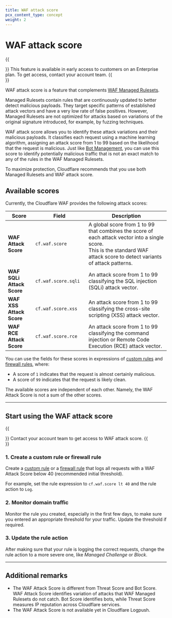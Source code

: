 ```yaml
---
title: WAF attack score
pcx_content_type: concept
weight: 2
---
```


# WAF attack score

{{<Aside type="note">}}
This feature is available in early access to customers on an Enterprise plan. To get access, contact your account team.
{{</Aside>}}

WAF attack score is a feature that complements [WAF Managed Rulesets](/waf/managed-rulesets/).

Managed Rulesets contain rules that are continuously updated to better detect malicious payloads. They target specific patterns of established attack vectors and have a very low rate of false positives. However, Managed Rulesets are not optimized for attacks based on variations of the original signature introduced, for example, by fuzzing techniques.

WAF attack score allows you to identify these attack variations and their malicious payloads. It classifies each request using a machine learning algorithm, assigning an attack score from 1 to 99 based on the likelihood that the request is malicious. Just like [Bot Management](/bots/get-started/bm-subscription/), you can use this score to identify potentially malicious traffic that is not an exact match to any of the rules in the WAF Managed Rulesets.

To maximize protection, Cloudflare recommends that you use both Managed Rulesets and WAF attack score.

## Available scores

Currently, the Cloudflare WAF provides the following attack scores:

<table>
  <thead>
    <tr>
      <th style="width: 17%">Score</th>
      <th style="width: 33%">Field</th>
      <th>Description</th>
    </tr>
  </thead>
  <tbody>
  </tbody>
  <tr>
    <td><strong>WAF Attack Score</strong></td>
    <td><code>cf.waf.score</code></td>
    <td>A global score from 1 to 99 that combines the score of each attack vector into a single score.<br/>
      This is the standard WAF attack score to detect variants of attack patterns.</td>
  </tr>
  <tr>
    <td><strong>WAF SQLi Attack Score</strong></td>
    <td><code>cf.waf.score.sqli</code></td>
    <td>An attack score from 1 to 99 classifying the SQL injection (SQLi) attack vector.</td>
  </tr>
  <tr>
    <td><strong>WAF XSS Attack Score</strong></td>
    <td><code>cf.waf.score.xss</code></td>
    <td>An attack score from 1 to 99 classifying the cross-site scripting (XSS) attack vector.</td>
  </tr>
  <tr>
    <td><strong>WAF RCE Attack Score</strong></td>
    <td><code>cf.waf.score.rce</code></td>
    <td>An attack score from 1 to 99 classifying the command injection or Remote Code Execution (RCE) attack vector.</td>
  </tr>
</table>

You can use the fields for these scores in expressions of [custom rules](/waf/custom-rules/) and [firewall rules](/waf/firewall-rules/), where:

* A score of `1` indicates that the request is almost certainly malicious.
* A score of `99` indicates that the request is likely clean.

The available scores are independent of each other. Namely, the WAF Attack Score is not a sum of the other scores.

---

## Start using the WAF attack score

{{<Aside type="note" header="Before you start">}}
Contact your account team to get access to WAF attack score.
{{</Aside>}}

### 1. Create a custom rule or firewall rule

Create a [custom rule](/waf/custom-rules/create-dashboard/#create-a-custom-rule) or a [firewall rule](/firewall/cf-dashboard/create-edit-delete-rules/#create-a-firewall-rule) that logs all requests with a WAF Attack Score below 40 (recommended initial threshold).

For example, set the rule expression to `cf.waf.score lt 40` and the rule action to `Log`.

### 2. Monitor domain traffic

Monitor the rule you created, especially in the first few days, to make sure you entered an appropriate threshold for your traffic. Update the threshold if required.

### 3. Update the rule action

After making sure that your rule is logging the correct requests, change the rule action to a more severe one, like _Managed Challenge_ or _Block_.

---

## Additional remarks

* The WAF Attack Score is different from Threat Score and Bot Score. WAF Attack Score identifies variation of attacks that WAF Managed Rulesets do not catch. Bot Score identifies bots, while Threat Score measures IP reputation across Cloudflare services.
* The WAF Attack Score is not available yet in Cloudflare Logpush.